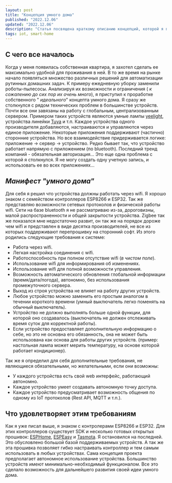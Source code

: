 ```yaml
---
layout: post
title: "Концепция умного дома"
published: "2022.12.06"
updated: "2022.12.06"
description: "Статья посвящена краткому описанию концепций, которой я придерживаюсь при создании умного дома в своей квартире."
tags: iot, smart-home
---
```


## С чего все началось

Когда у меня появилась собственная квартира, я захотел сделать ее максимально удобной для проживания в ней. В то же время на рынке начало появляться множество различных решений для автоматизации рутинных домашних задач. К примеру ежедневную уборку заменили роботы-пылесосы. Анализируя их возможности и ограничения (
_к сожалению до сих пор их очень много_), я приступил к проработке собственного "
_идеального_" концепта умного дома. Я сразу же столкнулся с рядом технических проблем в большинстве устройств. Почти все они завязаны на работу с глобальным, централизованным сервером. Примером таких устройств являются умные лампы [yeelight](https://yeelight.com), устройства линейки [Tuya](https://www.tuya.com/) и т.п. Каждое устройства одного производителя добавляются, настраиваются и управляются через единое приложение. Некоторые приложения поддерживают (частично) сторонние устройства. Но все взаимодействие придерживается логике: приложение -> сервер -> устройство. Редко бывает так, что устройство работает напрямую с приложением (по bluetooth). Последний тренд компаний - обязательная авторизация... Это еще одна проблема с которой я столкнулся. Я не могу создать одну учетную запись, и использовать ее во всех приложениях...

## _Манифест "умного дома"_

Для себя я решил что устройства должны работать через wifi. Я хорошо знаком с семейством контроллеров ESP8266 и ESP32. Так же представляю возможности сетевых протоколов и физической работы wifi. Сети на базе bluetooth я не рассматриваю из-за, дороговизны, малой распространенности и общей закрытости устройства. Zigbee так же показался мне недостаточно развит, он так же на порядок дороже чем wifi и представлен в виде десятка производителей, не все из которых поддерживают перепрошивку на сторонний софт. Из этого родились следующие требования к системе:

* Работа через wifi.
* Легкая настройка соединения с wifi.
* Работоспособность при полном отсутствие wifi (_в чистом поле_).
* Использование wifi для информирования об изменениях.
* Использование wifi для полной возможности управления.
* Возможность автоматического обновления глобальной информации (время/дата/погода), автономно, без использования промежуточного сервера.
* Выход из строя устройства не влияет на работу других устройств.
* Любое устройство можно заменить его простым аналогом в течении короткого времени (умный выключатель легко поменять на обычный выключатель).
* Устройство не должно выполнять больше одной функции, для которой оно создавалось (выключатель не должен отслеживать время суток для корректной работы).
* Если устройство предоставляет дополнительную информацию о себе, но это не основна его обязанность, она не может быть использована как основа для работы других устройств. (пример: настольная лампа может мерить температуру, на основе которой работает кондиционер).

Так же я определил для себя дополнительные требования, не являющиеся обязательными, но желательными, если они возможны:

* У каждого устройства есть свой web интерфейс, работающий автономно.
* Каждое устройство умеет создавать автономную точку доступа.
* Каждое устройство предусматривает возможность общения по одному из IoT протоколов (Rest API, MQTT и т.п.).

## Что удовлетворяет этим требованиям

Как я уже писал выше, я знаком с контролерами ESP8266 и ESP32. Для этих контроллеров существует SDK и несколько готовых открытых прошивок: [ESPHome](https://github.com/esphome/esphome), [ESPEasy](https://github.com/letscontrolit/ESPEasy) и [Tasmota](https://github.com/arendst/tasmota). Я остановился на последней. Это обусловлено большой базой поддерживаемых устройств. А так же эта прошивка позволяет гибко настраивать контроллер и тем самым использовать в любых устройствах. Сама концепция проекта предполагает автономное использование устройства. Большинство устройств имеют минимально-необходимый функционалом. Все это сделало возможность для дальнейшего развития своей идеи умного дома.
